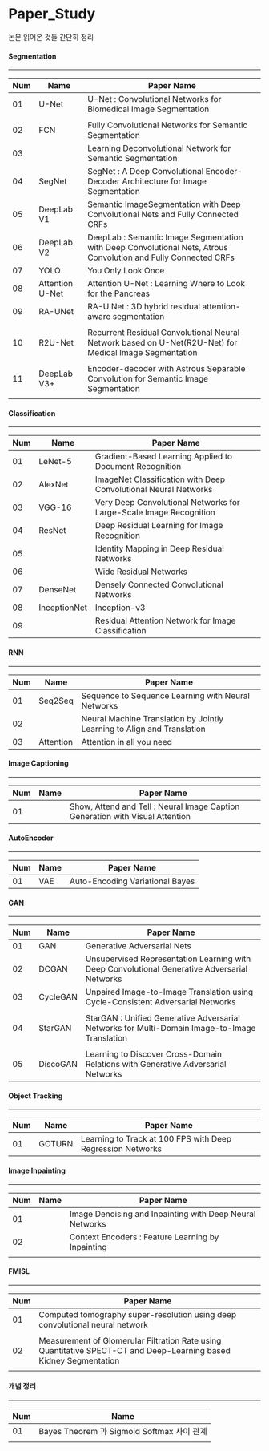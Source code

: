 # Paper_Study

논문 읽어온 것들 간단히 정리

#### Segmentation

--------------

| Num  | Name            | Paper Name                                                   |
| ---- | --------------- | ------------------------------------------------------------ |
| 01   | U-Net           | U-Net : Convolutional Networks for Biomedical Image Segmentation |
|      |                 |                                                              |
| 02   | FCN             | Fully Convolutional Networks for Semantic Segmentation       |
| 03   |                 | Learning Deconvolutional Network for Semantic Segmentation   |
| 04   | SegNet          | SegNet : A Deep Convolutional Encoder-Decoder Architecture for Image Segmentation |
| 05   | DeepLab V1      | Semantic ImageSegmentation with Deep Convolutional Nets and Fully Connected CRFs |
| 06   | DeepLab V2      | DeepLab : Semantic Image Segmentation with Deep Convolutional Nets, Atrous Convolution and Fully Connected CRFs |
| 07   | YOLO            | You Only Look Once                                           |
| 08   | Attention U-Net | Attention U-Net : Learning Where to Look for the Pancreas    |
| 09   | RA-UNet         | RA-U Net : 3D hybrid residual attention-aware segmentation   |
|      |                 |                                                              |
| 10   | R2U-Net         | Recurrent Residual Convolutional Neural Network based on U-Net(R2U-Net) for Medical Image Segmentation |
|      |                 |                                                              |
| 11   | DeepLab V3+     | Encoder-decoder with Astrous Separable Convolution for Semantic Image Segmentation |
|      |                 |                                                              |


#### Classification

- - -

| Num  | Name         | Paper Name                                                   |
| ---- | ------------ | ------------------------------------------------------------ |
| 01   | LeNet-5      | Gradient-Based Learning Applied to Document Recognition      |
| 02   | AlexNet      | ImageNet Classification with Deep Convolutional Neural Networks |
| 03   | VGG-16       | Very Deep Convolutional Networks for Large-Scale Image Recognition |
| 04   | ResNet       | Deep Residual Learning for Image Recognition                 |
| 05   |              | Identity Mapping in Deep Residual Networks                   |
| 06   |              | Wide Residual Networks                                       |
| 07   | DenseNet     | Densely Connected Convolutional Networks                     |
| 08   | InceptionNet | Inception-v3                                                 |
| 09   |              | Residual Attention Network for Image Classification          |



#### RNN

---

| Num  | Name      | Paper Name                                                   |
| ---- | --------- | ------------------------------------------------------------ |
| 01   | Seq2Seq   | Sequence to Sequence Learning with Neural Networks           |
| 02   |           | Neural Machine Translation by Jointly Learning to Align and Translation |
| 03   | Attention | Attention in all you need                                    |



#### Image Captioning

---

| Num  | Name | Paper Name                                                   |
| ---- | ---- | ------------------------------------------------------------ |
| 01   |      | Show, Attend and Tell : Neural Image Caption Generation with Visual Attention |


#### AutoEncoder

----

| Num  | Name | Paper Name                      |
| ---- | ---- | ------------------------------- |
| 01   | VAE  | Auto-Encoding Variational Bayes |


#### GAN

----

| Num  | Name     | Paper Name                                                   |
| ---- | -------- | ------------------------------------------------------------ |
| 01   | GAN      | Generative Adversarial Nets                                  |
| 02   | DCGAN    | Unsupervised Representation Learning with Deep Convolutional Generative Adversarial Networks |
| 03   | CycleGAN | Unpaired Image-to-Image Translation using Cycle-Consistent Adversarial Networks |
|      |          |                                                              |
| 04   | StarGAN  | StarGAN : Unified Generative Adversarial Networks for Multi-Domain Image-to-Image Translation |
|      |          |                                                              |
| 05   | DiscoGAN | Learning to Discover Cross-Domain Relations with Generative Adversarial Networks |


#### Object Tracking

------

| Num  | Name   | Paper Name                                                 |
| ---- | ------ | ---------------------------------------------------------- |
| 01   | GOTURN | Learning to Track at 100 FPS with Deep Regression Networks |



#### Image Inpainting

---

| Num  | Name | Paper Name                                               |
| ---- | ---- | -------------------------------------------------------- |
| 01   |      | Image Denoising and Inpainting with Deep Neural Networks |
| 02   |      | Context Encoders : Feature Learning by Inpainting        |
|      |      |                                                          |


#### FMISL

-----

| Num  | Paper Name                                                   |
| ---- | ------------------------------------------------------------ |
| 01   | Computed tomography super-resolution using deep convolutional neural network |
|      |                                                              |
| 02   | Measurement of Glomerular Filtration Rate using Quantitative SPECT-CT and Deep-Learning based Kidney Segmentation |
|      |                                                              |



#### 개념 정리

-----
| Num  | Name                                       |
| ---- | ------------------------------------------ |
| 01   | Bayes Theorem 과 Sigmoid Softmax 사이 관계 |
|      |                                            |
